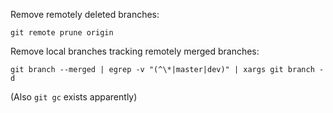 Remove remotely deleted branches:

`git remote prune origin`

Remove local branches tracking remotely merged branches:

`git branch --merged | egrep -v "(^\*|master|dev)" | xargs git branch -d`

(Also `git gc` exists apparently)
